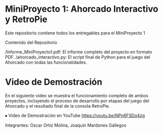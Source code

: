 # MiniProyecto 1: Ahorcado Interactivo y RetroPie

Este repositorio contiene todos los entregables para el MiniProyecto 1

Contenido del Repositorio

/Informe_MiniProyecto1.pdf: El informe completo del proyecto en formato PDF.
/ahorcado_interactivo.py: El script final de Python para el juego del Ahorcado con todas las funcionalidades.

# Video de Demostración

En el siguiente video se muestra el funcionamiento completo de ambos proyectos, incluyendo el proceso de desarrollo por etapas del juego del Ahorcado y el resultado final de la consola RetroPie.

⦁	Video de Demostración en YouTube
  https://youtu.be/NPn6FSDo4zg

Integrantes:
Oscar Ortiz Molina, Joaquín Mardones Gallegos
